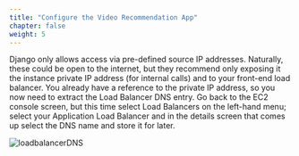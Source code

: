 ```yaml
---
title: "Configure the Video Recommendation App"
chapter: false
weight: 5
---
```


Django only allows access via pre-defined source IP addresses. Naturally, these could be open to the internet, but they recommend only exposing it the instance private IP address (for internal calls) and to your front-end load balancer. You already have a reference to the private IP address, so you now need to extract the Load Balancer DNS entry. Go back to the EC2 console screen, but this time select Load Balancers on the left-hand menu; select your Application Load Balancer and in the details screen that comes up select the DNS name and store it for later.

![loadbalancerDNS](/images/loadbalancerDNS.png)

